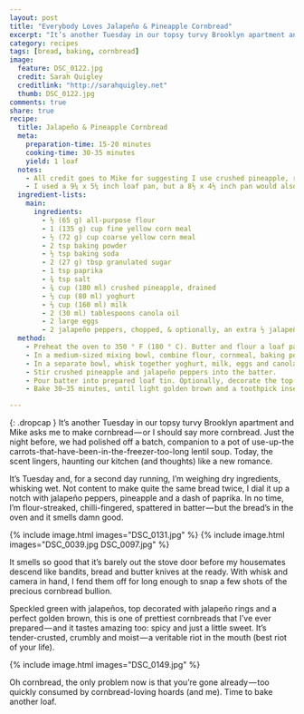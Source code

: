 ```yaml
---
layout: post
title: "Everybody Loves Jalapeño & Pineapple Cornbread"
excerpt: "It’s another Tuesday in our topsy turvy Brooklyn apartment and Mike asks me to make cornbread..."
category: recipes
tags: [bread, baking, cornbread]
image:
  feature: DSC_0122.jpg
  credit: Sarah Quigley
  creditlink: "http://sarahquigley.net"
  thumb: DSC_0122.jpg
comments: true
share: true
recipe:
  title: Jalapeño & Pineapple Cornbread
  meta:
    preparation-time: 15-20 minutes
    cooking-time: 30-35 minutes
    yield: 1 loaf
  notes:
    - All credit goes to Mike for suggesting I use crushed pineapple, rather than rings as I initially planned — that really worked out deliciously! 1 14 oz (400 g) can of pineapple should provide more than enough crushed pineapple.
    - I used a 9¼ x 5¼ inch loaf pan, but a 8½ x 4½ inch pan would also work well. I used almond milk because it was what I had on hand, but any dairy or non-dairy milk would be delicious (just make sure it’s unsweetened). We like things spicy in these parts, but if you’d like a bit of a mellower, reduce jalapeños by 1 pepper.
  ingredient-lists:
    main:
      ingredients:
        - ½ (65 g) all-purpose flour
        - 1 (135 g) cup fine yellow corn meal
        - ½ (72 g) cup coarse yellow corn meal
        - 2 tsp baking powder
        - ½ tsp baking soda
        - 2 (27 g) tbsp granulated sugar
        - 1 tsp paprika
        - ¾ tsp salt
        - ¾ cup (180 ml) crushed pineapple, drained
        - ⅓ cup (80 ml) yoghurt
        - ⅔ cup (160 ml) milk
        - 2 (30 ml) tablespoons canola oil
        - 2 large eggs
        - 2 jalapeño peppers, chopped, & optionally, an extra ½ jalapeño pepper, thinly sliced and deseeded for decoration
  method:
    - Preheat the oven to 350 ° F (180 ° C). Butter and flour a loaf pan and set aside.
    - In a medium-sized mixing bowl, combine flour, cornmeal, baking powder, baking soda, sugar, paprika and salt.
    - In a separate bowl, whisk together yoghurt, milk, eggs and canola oil. Add to the dry ingredients and mix to form a batter.
    - Stir crushed pineapple and jalapeño peppers into the batter.
    - Pour batter into prepared loaf tin. Optionally, decorate the top of the batter with thin slices of jalapeño pepper.
    - Bake 30–35 minutes, until light golden brown and a toothpick inserted in centre comes out clean.

---
```


{: .dropcap }
It’s another Tuesday in our topsy turvy Brooklyn apartment and Mike asks me to make cornbread — or I should say more cornbread. Just the night before, we had polished off a batch, companion to a pot of use-up-the carrots-that-have-been-in-the-freezer-too-long lentil soup. Today, the scent lingers, haunting our kitchen (and thoughts) like a new romance.

It’s Tuesday and, for a second day running, I’m weighing dry ingredients, whisking wet. Not content to make quite the same bread twice, I dial it up a notch with jalapeño peppers, pineapple and a dash of paprika. In no time, I’m flour-streaked, chilli-fingered, spattered in batter — but the bread’s in the oven and it smells damn good.

{% include image.html images="DSC_0131.jpg" %}
{% include image.html images="DSC_0039.jpg DSC_0097.jpg" %}

It smells so good that it’s barely out the stove door before my housemates descend like bandits, bread and butter knives at the ready. With whisk and camera in hand, I fend them off for long enough to snap a few shots of the precious cornbread bullion.

Speckled green with jalapeños, top decorated with jalapeño rings and a perfect golden brown, this is one of prettiest cornbreads that I’ve ever prepared — and it tastes amazing too: spicy and just a little sweet. It’s tender-crusted, crumbly and moist — a veritable riot in the mouth (best riot of your life).

{% include image.html images="DSC_0149.jpg" %}

Oh cornbread, the only problem now is that you’re gone already — too quickly consumed by cornbread-loving hoards (and me). Time to bake another loaf.
